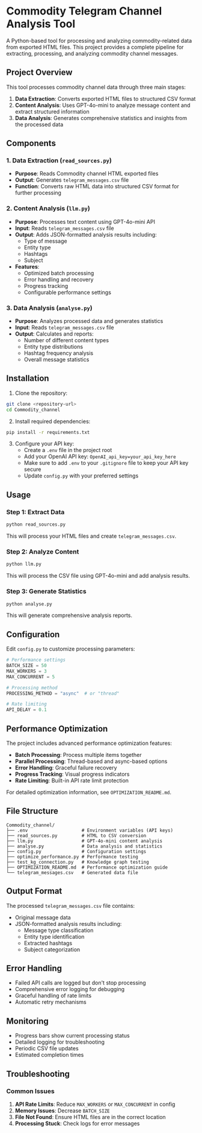 # Commodity Telegram Channel Analysis Tool

A Python-based tool for processing and analyzing commodity-related data from exported HTML files. This project provides a complete pipeline for extracting, processing, and analyzing commodity channel messages.

## Project Overview

This tool processes commodity channel data through three main stages:

1. **Data Extraction**: Converts exported HTML files to structured CSV format
2. **Content Analysis**: Uses GPT-4o-mini to analyze message content and extract structured information
3. **Data Analysis**: Generates comprehensive statistics and insights from the processed data

## Components

### 1. Data Extraction (`read_sources.py`)
- **Purpose**: Reads Commodity channel HTML exported files
- **Output**: Generates `telegram_messages.csv` file
- **Function**: Converts raw HTML data into structured CSV format for further processing

### 2. Content Analysis (`llm.py`)
- **Purpose**: Processes text content using GPT-4o-mini API
- **Input**: Reads `telegram_messages.csv` file
- **Output**: Adds JSON-formatted analysis results including:
  - Type of message
  - Entity type
  - Hashtags
  - Subject
- **Features**: 
  - Optimized batch processing
  - Error handling and recovery
  - Progress tracking
  - Configurable performance settings

### 3. Data Analysis (`analyse.py`)
- **Purpose**: Analyzes processed data and generates statistics
- **Input**: Reads `telegram_messages.csv` file
- **Output**: Calculates and reports:
  - Number of different content types
  - Entity type distributions
  - Hashtag frequency analysis
  - Overall message statistics

## Installation

1. Clone the repository:
```bash
git clone <repository-url>
cd Commodity_channel
```

2. Install required dependencies:
```bash
pip install -r requirements.txt
```

3. Configure your API key:
   - Create a `.env` file in the project root
   - Add your OpenAI API key: `OpenAI_api_key=your_api_key_here`
   - Make sure to add `.env` to your `.gitignore` file to keep your API key secure
   - Update `config.py` with your preferred settings

## Usage

### Step 1: Extract Data
```bash
python read_sources.py
```
This will process your HTML files and create `telegram_messages.csv`.

### Step 2: Analyze Content
```bash
python llm.py
```
This will process the CSV file using GPT-4o-mini and add analysis results.

### Step 3: Generate Statistics
```bash
python analyse.py
```
This will generate comprehensive analysis reports.

## Configuration

Edit `config.py` to customize processing parameters:

```python
# Performance settings
BATCH_SIZE = 50
MAX_WORKERS = 3
MAX_CONCURRENT = 5

# Processing method
PROCESSING_METHOD = "async"  # or "thread"

# Rate limiting
API_DELAY = 0.1
```

## Performance Optimization

The project includes advanced performance optimization features:

- **Batch Processing**: Process multiple items together
- **Parallel Processing**: Thread-based and async-based options
- **Error Handling**: Graceful failure recovery
- **Progress Tracking**: Visual progress indicators
- **Rate Limiting**: Built-in API rate limit protection

For detailed optimization information, see `OPTIMIZATION_README.md`.

## File Structure

```
Commodity_channel/
├── .env                    # Environment variables (API keys)
├── read_sources.py         # HTML to CSV conversion
├── llm.py                  # GPT-4o-mini content analysis
├── analyse.py              # Data analysis and statistics
├── config.py               # Configuration settings
├── optimize_performance.py # Performance testing
├── test_kg_connection.py   # Knowledge graph testing
├── OPTIMIZATION_README.md  # Performance optimization guide
└── telegram_messages.csv   # Generated data file
```

## Output Format

The processed `telegram_messages.csv` file contains:
- Original message data
- JSON-formatted analysis results including:
  - Message type classification
  - Entity type identification
  - Extracted hashtags
  - Subject categorization

## Error Handling

- Failed API calls are logged but don't stop processing
- Comprehensive error logging for debugging
- Graceful handling of rate limits
- Automatic retry mechanisms

## Monitoring

- Progress bars show current processing status
- Detailed logging for troubleshooting
- Periodic CSV file updates
- Estimated completion times

## Troubleshooting

### Common Issues

1. **API Rate Limits**: Reduce `MAX_WORKERS` or `MAX_CONCURRENT` in config
2. **Memory Issues**: Decrease `BATCH_SIZE`
3. **File Not Found**: Ensure HTML files are in the correct location
4. **Processing Stuck**: Check logs for error messages


